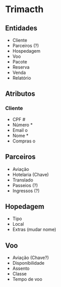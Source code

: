 # Trimacth

## Entidades
* Cliente
* Parceiros (?)
* Hospedagem
* Voo
* Pacote
* Reserva
* Venda
* Relatório

## Atributos

### Cliente
* CPF #
* Número *
* Email o
* Nome *
* Compras o

## Parceiros
* Aviação
* Hotelaria (Chave)
* Translado 
* Passeios (?)
* Ingressos (?)

## Hopedagem
* Tipo
* Local
* Extras (mudar nome)

## Voo
* Aviação (Chave?)
* Disponibilidade
* Assento
* Classe
* Tempo de voo

#

